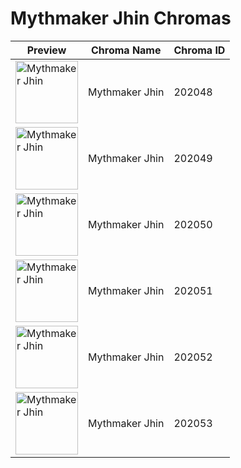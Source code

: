 # Mythmaker Jhin Chromas

| Preview | Chroma Name | Chroma ID |
|---|---|---|
| <img src='https://raw.communitydragon.org/latest/plugins/rcp-be-lol-game-data/global/default/v1/champion-chroma-images/202/202048.png' alt='Mythmaker Jhin' width='100'> | Mythmaker Jhin | 202048 |
| <img src='https://raw.communitydragon.org/latest/plugins/rcp-be-lol-game-data/global/default/v1/champion-chroma-images/202/202049.png' alt='Mythmaker Jhin' width='100'> | Mythmaker Jhin | 202049 |
| <img src='https://raw.communitydragon.org/latest/plugins/rcp-be-lol-game-data/global/default/v1/champion-chroma-images/202/202050.png' alt='Mythmaker Jhin' width='100'> | Mythmaker Jhin | 202050 |
| <img src='https://raw.communitydragon.org/latest/plugins/rcp-be-lol-game-data/global/default/v1/champion-chroma-images/202/202051.png' alt='Mythmaker Jhin' width='100'> | Mythmaker Jhin | 202051 |
| <img src='https://raw.communitydragon.org/latest/plugins/rcp-be-lol-game-data/global/default/v1/champion-chroma-images/202/202052.png' alt='Mythmaker Jhin' width='100'> | Mythmaker Jhin | 202052 |
| <img src='https://raw.communitydragon.org/latest/plugins/rcp-be-lol-game-data/global/default/v1/champion-chroma-images/202/202053.png' alt='Mythmaker Jhin' width='100'> | Mythmaker Jhin | 202053 |
